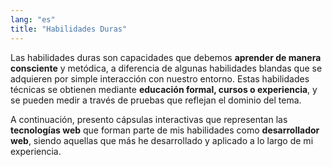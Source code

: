 ```yaml
---
lang: "es"
title: "Habilidades Duras"
---
```


Las habilidades duras son capacidades que debemos **aprender de manera consciente** y metódica, a diferencia de algunas habilidades blandas que se adquieren por simple interacción con nuestro entorno. Estas habilidades técnicas se obtienen mediante **educación formal, cursos o experiencia**, y se pueden medir a través de pruebas que reflejan el dominio del tema.

A continuación, presento cápsulas interactivas que representan las **tecnologías web** que forman parte de mis habilidades como **desarrollador web**, siendo aquellas que más he desarrollado y aplicado a lo largo de mi experiencia.